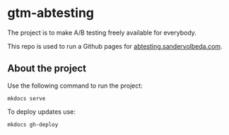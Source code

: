 # gtm-abtesting
The project is to make A/B testing freely available for everybody.

This repo is used to run a Github pages for [abtesting.sandervolbeda.com](https://abtesting.sandervolbeda.com). 

## About the project
Use the following command to run the project:

```
mkdocs serve
```

To deploy updates use:

```
mkdocs gh-deploy

```